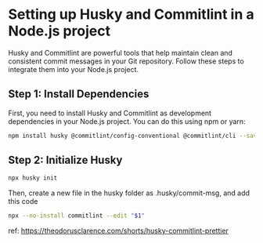 # Setting up Husky and Commitlint in a Node.js project

Husky and Commitlint are powerful tools that help maintain clean and consistent commit messages in your Git repository. Follow these steps to integrate them into your Node.js project.

## Step 1: Install Dependencies

First, you need to install Husky and Commitlint as development dependencies in your Node.js project. You can do this using npm or yarn:

```bash
npm install husky @commitlint/config-conventional @commitlint/cli --save-dev
```
## Step 2: Initialize Husky

```bash
npx husky init
```

Then, create a new file in the husky folder as .husky/commit-msg, and add this code

```bash
npx --no-install commitlint --edit "$1"
```


ref: https://theodorusclarence.com/shorts/husky-commitlint-prettier